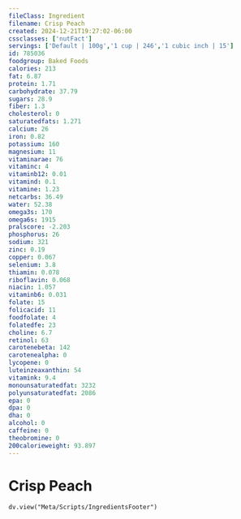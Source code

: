 ```yaml
---
fileClass: Ingredient
filename: Crisp Peach
created: 2024-12-21T19:27:02-06:00
cssclasses: ['nutFact']
servings: ['Default | 100g','1 cup | 246','1 cubic inch | 15']
id: 785036
foodgroup: Baked Foods
calories: 213
fat: 6.87
protein: 1.71
carbohydrate: 37.79
sugars: 28.9
fiber: 1.3
cholesterol: 0
saturatedfats: 1.271
calcium: 26
iron: 0.82
potassium: 160
magnesium: 11
vitaminarae: 76
vitaminc: 4
vitaminb12: 0.01
vitamind: 0.1
vitamine: 1.23
netcarbs: 36.49
water: 52.38
omega3s: 170
omega6s: 1915
pralscore: -2.203
phosphorus: 26
sodium: 321
zinc: 0.19
copper: 0.067
selenium: 3.8
thiamin: 0.078
riboflavin: 0.068
niacin: 1.057
vitaminb6: 0.031
folate: 15
folicacid: 11
foodfolate: 4
folatedfe: 23
choline: 6.7
retinol: 63
carotenebeta: 142
carotenealpha: 0
lycopene: 0
luteinzeaxanthin: 54
vitamink: 9.4
monounsaturatedfat: 3232
polyunsaturatedfat: 2086
epa: 0
dpa: 0
dha: 0
alcohol: 0
caffeine: 0
theobromine: 0
200calorieweight: 93.897
---
```


# Crisp Peach

```dataviewjs
dv.view("Meta/Scripts/IngredientsFooter")
```